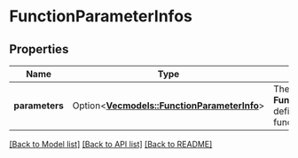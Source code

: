 # FunctionParameterInfos

## Properties

Name | Type | Description | Notes
------------ | ------------- | ------------- | -------------
**parameters** | Option<[**Vec<models::FunctionParameterInfo>**](FunctionParameterInfo.md)> | The array of __FunctionParameterInfo__ definitions of the function's parameters. | [optional]

[[Back to Model list]](../README.md#documentation-for-models) [[Back to API list]](../README.md#documentation-for-api-endpoints) [[Back to README]](../README.md)


